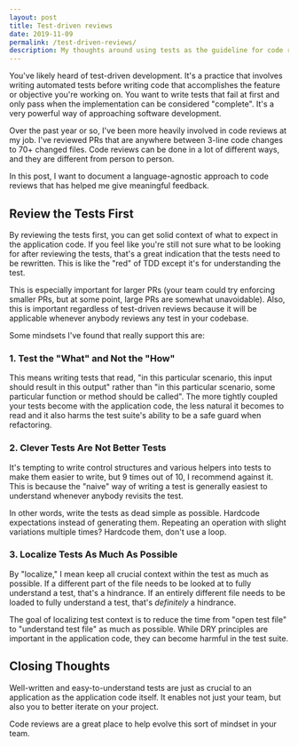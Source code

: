 ```yaml
---
layout: post
title: Test-driven reviews
date: 2019-11-09
permalink: /test-driven-reviews/
description: My thoughts around using tests as the guideline for code reviews.
---
```


You've likely heard of test-driven development. It's a practice that involves writing automated tests before writing code that accomplishes the feature or objective you're working on. You want to write tests that fail at first and only pass when the implementation can be considered "complete". It's a very powerful way of approaching software development.

Over the past year or so, I've been more heavily involved in code reviews at my job. I've reviewed PRs that are anywhere between 3-line code changes to 70+ changed files. Code reviews can be done in a lot of different ways, and they are different from person to person.

In this post, I want to document a language-agnostic approach to code reviews that has helped me give meaningful feedback.


## Review the Tests First

By reviewing the tests first, you can get solid context of what to expect in the application code. If you feel like you're still not sure what to be looking for after reviewing the tests, that's a great indication that the tests need to be rewritten. This is like the "red" of TDD except it's for understanding the test.

This is especially important for larger PRs (your team could try enforcing smaller PRs, but at some point, large PRs are somewhat unavoidable). Also, this is important regardless of test-driven reviews because it will be applicable whenever anybody reviews any test in your codebase.

Some mindsets I've found that really support this are:

### 1. Test the "What" and Not the "How"

This means writing tests that read, "in this particular scenario, this input should result in this output" rather than "in this particular scenario, some particular function or method should be called". The more tightly coupled your tests become with the application code, the less natural it becomes to read and it also harms the test suite's ability to be a safe guard when refactoring.

### 2. Clever Tests Are Not Better Tests

It's tempting to write control structures and various helpers into tests to make them easier to write, but 9 times out of 10, I recommend against it. This is because the "naive" way of writing a test is generally easiest to understand whenever anybody revisits the test.

In other words, write the tests as dead simple as possible. Hardcode expectations instead of generating them. Repeating an operation with slight variations multiple times? Hardcode them, don't use a loop.

### 3. Localize Tests As Much As Possible

By "localize," I mean keep all crucial context within the test as much as possible. If a different part of the file needs to be looked at to fully understand a test, that's a hindrance. If an entirely different file needs to be loaded to fully understand a test, that's _definitely_ a hindrance.

The goal of localizing test context is to reduce the time from "open test file" to "understand test file" as much as possible. While DRY principles are important in the application code, they can become harmful in the test suite.


## Closing Thoughts

Well-written and easy-to-understand tests are just as crucial to an application as the application code itself. It enables not just your team, but also you to better iterate on your project.

Code reviews are a great place to help evolve this sort of mindset in your team.
